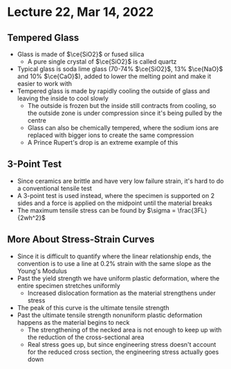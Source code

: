 # Lecture 22, Mar 14, 2022

## Tempered Glass

* Glass is made of $\ce{SiO2}$ or fused silica
	* A pure single crystal of $\ce{SiO2}$ is called quartz
* Typical glass is soda lime glass (70-74% $\ce{SiO2}$, 13% $\ce{NaO}$ and 10% $\ce{CaO}$), added to lower the melting point and make it easier to work with
* Tempered glass is made by rapidly cooling the outside of glass and leaving the inside to cool slowly
	* The outside is frozen but the inside still contracts from cooling, so the outside zone is under compression since it's being pulled by the centre
	* Glass can also be chemically tempered, where the sodium ions are replaced with bigger ions to create the same compression
	* A Prince Rupert's drop is an extreme example of this

## 3-Point Test

* Since ceramics are brittle and have very low failure strain, it's hard to do a conventional tensile test
* A 3-point test is used instead, where the specimen is supported on 2 sides and a force is applied on the midpoint until the material breaks
* The maximum tensile stress can be found by $\sigma = \frac{3FL}{2wh^2}$

## More About Stress-Strain Curves

* Since it is difficult to quantify where the linear relationship ends, the convention is to use a line at $0.2\%$ strain with the same slope as the Young's Modulus
* Past the yield strength we have uniform plastic deformation, where the entire specimen stretches uniformly
	* Increased dislocation formation as the material strengthens under stress
* The peak of this curve is the ultimate tensile strength
* Past the ultimate tensile strength nonuniform plastic deformation happens as the material begins to neck
	* The strengthening of the necked area is not enough to keep up with the reduction of the cross-sectional area
	* Real stress goes up, but since engineering stress doesn't account for the reduced cross section, the engineering stress actually goes down

